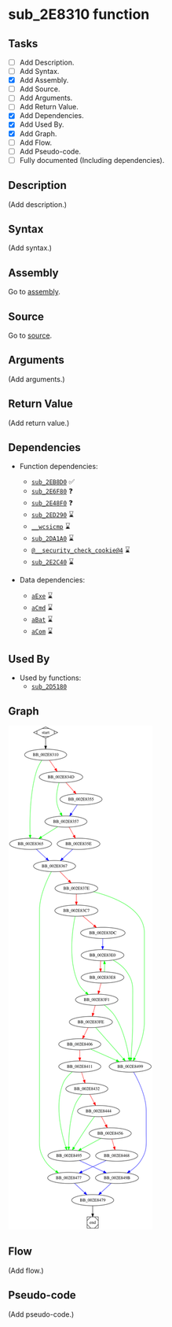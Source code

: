 # sub_2E8310 function

## Tasks

- [ ] Add Description.
- [ ] Add Syntax.
- [X] Add Assembly.
- [ ] Add Source.
- [ ] Add Arguments.
- [ ] Add Return Value.
- [X] Add Dependencies.
- [X] Add Used By.
- [X] Add Graph.
- [ ] Add Flow.
- [ ] Add Pseudo-code.
- [ ] Fully documented (Including dependencies).

## Description

(Add description.)

## Syntax

(Add syntax.)

## Assembly

Go to [assembly](../asm/sub_2E8310.asm).

## Source

Go to [source](../cc/sub_2E8310.cc).

## Arguments

(Add arguments.)

## Return Value

(Add return value.)

## Dependencies

* Function dependencies:
  * [`sub_2EB8D0`](sub_2EB8D0.md) ✅
  * [`sub_2E6F80`](sub_2E6F80.md) ❓
  * [`sub_2E48F0`](sub_2E48F0.md) ❓
  * [`sub_2ED290`](sub_2ED290.md) ⌛
  * [`__wcsicmp`](__wcsicmp.md) ⌛
  * [`sub_2DA1A0`](sub_2DA1A0.md) ⌛
  * [`@__security_check_cookie@4`](@__security_check_cookie@4.md) ⌛
  * [`sub_2E2C40`](sub_2E2C40.md) ⌛

* Data dependencies:
  * [`aExe`](aExe.md) ⌛
  * [`aCmd`](aCmd.md) ⌛
  * [`aBat`](aBat.md) ⌛
  * [`aCom`](aCom.md) ⌛

## Used By

* Used by functions:
  * [`sub_2D5180`](sub_2D5180.md)

## Graph

![sub_2E8310 Graph](../svg/sub_2E8310.svg "sub_2E8310 Graph")

## Flow

(Add flow.)

## Pseudo-code

(Add pseudo-code.)
